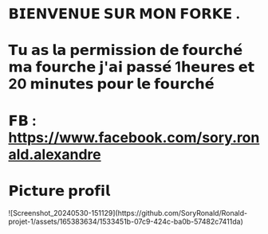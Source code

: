 # 𝗕𝗜𝗘𝗡𝗩𝗘𝗡𝗨𝗘 𝗦𝗨𝗥 𝗠𝗢𝗡 𝗙𝗢𝗥𝗞𝗘 .

# 𝗧𝘂 𝗮𝘀 𝗹𝗮 𝗽𝗲𝗿𝗺𝗶𝘀𝘀𝗶𝗼𝗻 𝗱𝗲 𝗳𝗼𝘂𝗿𝗰𝗵𝗲́ 𝗺𝗮 𝗳𝗼𝘂𝗿𝗰𝗵𝗲 𝗷'𝗮𝗶 𝗽𝗮𝘀𝘀𝗲́ 1𝗵𝗲𝘂𝗿𝗲𝘀 𝗲𝘁 20 𝗺𝗶𝗻𝘂𝘁𝗲𝘀 𝗽𝗼𝘂𝗿 𝗹𝗲 𝗳𝗼𝘂𝗿𝗰𝗵𝗲́ 
# 𝗙𝗕 : https://www.facebook.com/sory.ronald.alexandre

# 𝗣𝗶𝗰𝘁𝘂𝗿𝗲 𝗽𝗿𝗼𝗳𝗶𝗹

<p> ![Screenshot_20240530-151129](https://github.com/SoryRonald/Ronald-projet-1/assets/165383634/1533451b-07c9-424c-ba0b-57482c7411da) </p>
